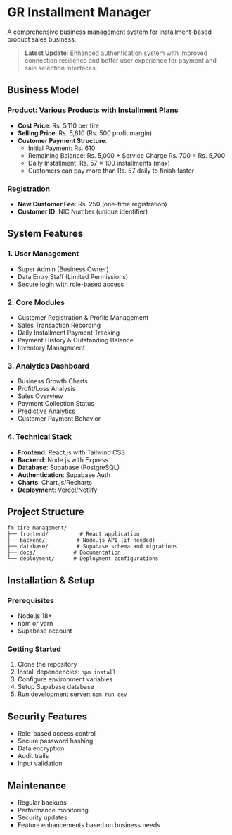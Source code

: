 # GR Installment Manager

A comprehensive business management system for installment-based product sales business.

> **Latest Update**: Enhanced authentication system with improved connection resilience and better user experience for payment and sale selection interfaces.

## Business Model

### Product: Various Products with Installment Plans
- **Cost Price**: Rs. 5,110 per tire
- **Selling Price**: Rs. 5,610 (Rs. 500 profit margin)
- **Customer Payment Structure**: 
  - Initial Payment: Rs. 610
  - Remaining Balance: Rs. 5,000 + Service Charge Rs. 700 = Rs. 5,700
  - Daily Installment: Rs. 57 × 100 installments (max)
  - Customers can pay more than Rs. 57 daily to finish faster

### Registration
- **New Customer Fee**: Rs. 250 (one-time registration)
- **Customer ID**: NIC Number (unique identifier)

## System Features

### 1. User Management
- Super Admin (Business Owner)
- Data Entry Staff (Limited Permissions)
- Secure login with role-based access

### 2. Core Modules
- Customer Registration & Profile Management
- Sales Transaction Recording
- Daily Installment Payment Tracking
- Payment History & Outstanding Balance
- Inventory Management

### 3. Analytics Dashboard
- Business Growth Charts
- Profit/Loss Analysis
- Sales Overview
- Payment Collection Status
- Predictive Analytics
- Customer Payment Behavior

### 4. Technical Stack
- **Frontend**: React.js with Tailwind CSS
- **Backend**: Node.js with Express
- **Database**: Supabase (PostgreSQL)
- **Authentication**: Supabase Auth
- **Charts**: Chart.js/Recharts
- **Deployment**: Vercel/Netlify

## Project Structure
```
fm-tire-management/
├── frontend/          # React application
├── backend/          # Node.js API (if needed)
├── database/         # Supabase schema and migrations
├── docs/            # Documentation
└── deployment/      # Deployment configurations
```

## Installation & Setup

### Prerequisites
- Node.js 18+
- npm or yarn
- Supabase account

### Getting Started
1. Clone the repository
2. Install dependencies: `npm install`
3. Configure environment variables
4. Setup Supabase database
5. Run development server: `npm run dev`

## Security Features
- Role-based access control
- Secure password hashing
- Data encryption
- Audit trails
- Input validation

## Maintenance
- Regular backups
- Performance monitoring
- Security updates
- Feature enhancements based on business needs
